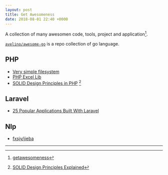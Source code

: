 ```yaml
---
layout: post
title: Get Awesomeness
date: 2018-08-01 22:40 +0000
---
```


A collection of many awesomen code, tools, project and application[^1].

[^1]: [getawesomeness](https://getawesomeness.herokuapp.com/get/laravel)

[`avelino/awesome-go`](https://github.com/avelino/awesome-go) is a repo collection of go language.



## PHP
* [Very simple filesystem ](https://github.com/michael-donat/php-vfs)
* [PHP Excel Lib](https://github.com/PHPOffice/PhpSpreadsheet)
* [SOLID Design Principles in PHP](https://github.com/wataridori/solid-php-example) [^2]

[^2]: [SOLID Design Principles Explained](https://stackify.com/solid-design-principles/)



## Laravel
* [25 Popular Applications Built With Laravel](https://vegibit.com/25-popular-applications-built-with-laravel/)


## Nlp
* [fxsjy/jieba](https://github.com/fxsjy/jieba)


---